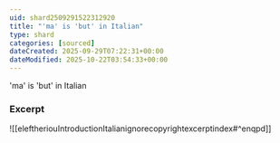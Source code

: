 ```yaml
---
uid: shard2509291522312920
title: "'ma' is 'but' in Italian"
type: shard
categories: [sourced]
dateCreated: 2025-09-29T07:22:31+00:00
dateModified: 2025-10-22T03:54:33+00:00
---
```

'ma' is 'but' in Italian
### Excerpt
![[eleftheriouIntroductionItalianignorecopyrightexcerptindex#^enqpd]]